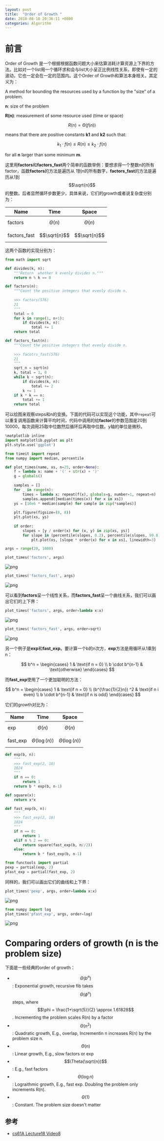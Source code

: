 ```yaml
---
layout: post
title:  "Order of Growth "
date: 2018-08-10 20:36:11 +0800
categories: Algorithm 
---
```


# 前言

Order of Growth 是一个根据根据函数问题大小来估算消耗计算资源上下界的方法。比如对一个list用一个循环求和会与list大小呈正比例线性关系，即使有一定的波动，它也一定会在一定的范围内。这个Order of Growth和算法本身相关。其定义为：

A method for bounding the resources used by a function by the "size" of a problem.

**n**: size of the problem

**R(n)**: measurement of some resource used (time or space)

$$
R(n) = \Theta(f(n))
$$

means that there are positive constants **k1** and **k2** such that:

$$
k_1 \cdot f(n) \le R(n) \le k_2 \cdot f(n)
$$

for all **n** larger than some minimum **m**.

这里用**factors**和**factors_fast**两个简单的函数举例：要想求得一个整数n的所有factor，函数**factors**的方法是遍历从
1到n的所有数字，**factors_fast**的方法是遍历从1到$$\sqrt{n}$$的整数。后者显然循环步数更少，具体来说，它们的growth或者说复杂度分别为：

Name | Time | Space
---|---|---|
factors | $$\Theta(n)$$ | $$\Theta(n)$$
factors_fast | $$\sqrt{n}$$ | $$\sqrt{n}$$ 

这两个函数的实现分别为：


```python
from math import sqrt

def divides(k, n):
    """Return  whether k evenly divides n."""
    return n % k == 0

def factors(n):
    """Count the positive integers that evenly divide n.
    
    >>> factors(576)
    21
    """
    total = 0
    for k in range(1, n+1):
        if divides(k, n):
            total += 1
    return total

def factors_fast(n):
    """Count the positive integers that evenly divide n.
    
    >>> facotrs_fast(576)
    21
    """
    sqrt_n = sqrt(n)
    k, total = 1, 0
    while k < sqrt(n):
        if divides(k, n):
            total += 2
        k += 1
    if k * k == n:
        total += 1
    return total
```

可以绘图来观察steps和n的变换。下面的代码可以实现这个功能，其中``repeat``可以重复调用函数来计算平均时间，代码中调用的给**factor**的参数范围是20到10000，每次调用25取中位数然后循环后再取中位数。y轴的单位是微秒。


```python
%matplotlib inline
import matplotlib.pyplot as plt
plt.style.use('ggplot')

from timeit import repeat
from numpy import median, percentile

def plot_times(name, xs, n=25, order=None):
    f = lambda x: name + '(' + str(x) + ')'
    g = globals()
    
    samples = []
    for _ in range(n):
        times = lambda x: repeat(f(x), globals=g, number=1, repeat=n)
        samples.append([median(times(x)) for x in xs])
    ys = [10e6 * median(sample) for sample in zip(*samples)]
    
    plt.figure(figsize=(8, 8))
    plt.plot(xs, ys)
    
    if order:
        slopes = [y / order(x) for (x, y) in zip(xs, ys)]
        for slope in (percentile(slopes, 0.2), percentile(slopes, 99.8)):
            plt.plot(xs, [slope * order(x) for x in xs], linewidth=3)
```


```python
args = range(20, 1000)
```


```python
plot_times('factors', args)
```


![png](/assets/order_of_growth/output_6_0.png)



```python
plot_times('factors_fast', args)
```


![png](/assets/order_of_growth/output_7_0.png)


可以看到**factors**呈一个线性关系，而**factors_fast**呈一个曲线关系，我们可以画出它们的上下界：


```python
plot_times('factors', args, order=lambda x:x)
```


![png](/assets/order_of_growth/output_9_0.png)



```python
plot_times('factors_fast', args, order=sqrt)
```


![png](/assets/order_of_growth/output_10_0.png)


另一个例子是**exp**和**fast_exp**。要计算一个b的n次方，**exp**方法是用循环从1乘到n：

$$
b^n =
\begin{cases}
1 & \text{if n = 0} \\
b \cdot b^{n-1} & \text{otherwise}
\end{cases}
$$

而**fast_exp**使用了一个更加聪明的方法：

$$
b^n = 
\begin{cases}
1 & \text{if n = 0} \\
(b^{\frac{1}{2}n}) ^2 & \text{if n i even} \\
b \cdot b^{n-1} & \text{if n is odd}
\end{cases}
$$

它们的growth对比为：

Name | Time | Space
---|---|---|
exp | $$\Theta(n)$$ | $$\Theta(n)$$
fast_exp | $$\Theta(\log(n))$$ | $$\Theta(\log(n))$$ 


```python
def exp(b, n):
    """
    >>> fast_exp(2, 10)
    1024
    """
    if n == 0:
        return 1
    return b * exp(b, n-1)

def square(x):
    return x*x

def fast_exp(b, n):
    """
    >>> fast_exp(2, 10)
    1024
    """
    if n == 0:
        return 1
    elif n % 2 == 0:
        return square(fast_exp(b, n//2))
    else:
        return b * fast_exp(b, n-1)
```


```python
from functools import partial
pexp = partial(exp, 2)
pfast_exp = partial(fast_exp, 2)
```

同样的，我们可以画出它们的曲线和上下界：


```python
plot_times('pexp', args, order=lambda x:x)
```


![png](/assets/order_of_growth/output_15_0.png)



```python
from numpy import log
plot_times('pfast_exp', args, order=log)
```


![png](/assets/order_of_growth/output_16_0.png)


# Comparing orders of growth (n is the problem size)

下面是一些经典的order of growth：

* $$\Theta(b^n)$$: Exponential growth, recursive fib takes $$\Theta(\phi^n)$$ steps, where $$\phi = \frac{1+\sqrt{5}}{2} \approx 1.61828$$. Incrementing the problem scales R(n) by a factor
* $$\Theta(n^2)$$:  Quadratic growth, E.g., overlap, Incrementin n increases R(n) by the problem size n.
* $$\Theta(n)$$: Linear growth, E.g., slow factors or exp
* $$\Theta(\sqrt{n})$$: E.g., fast factors
* $$\Theta(\log n)$$: Lograithmic growth, E.g., fast exp. Doubling the problem only increments R(n).
* $$\Theta(1)$$: Constant. The problem size doesn't matter

## 参考

* [cs61A Lecture18 Video8](https://www.bilibili.com/video/av20538548/?p=108)
